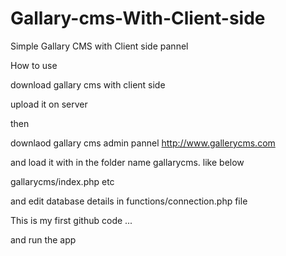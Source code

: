 # Gallary-cms-With-Client-side
Simple Gallary CMS with Client side pannel


How to  use

download gallary cms with client side

upload it on server

then 

downlaod gallary cms admin pannel
http://www.gallerycms.com

and load it with in the folder name  gallarycms.
like below

gallarycms/index.php  etc

and edit database details 
in functions/connection.php file

This is my first github code ...


and run the app

